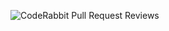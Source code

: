 ![CodeRabbit Pull Request Reviews](https://img.shields.io/coderabbit/prs/github/Swapnilopland/app1?utm_source=oss&utm_medium=github&utm_campaign=Swapnilopland%2Fapp1&labelColor=171717&color=FF570A&link=https%3A%2F%2Fcoderabbit.ai&label=CodeRabbit+Reviews)
